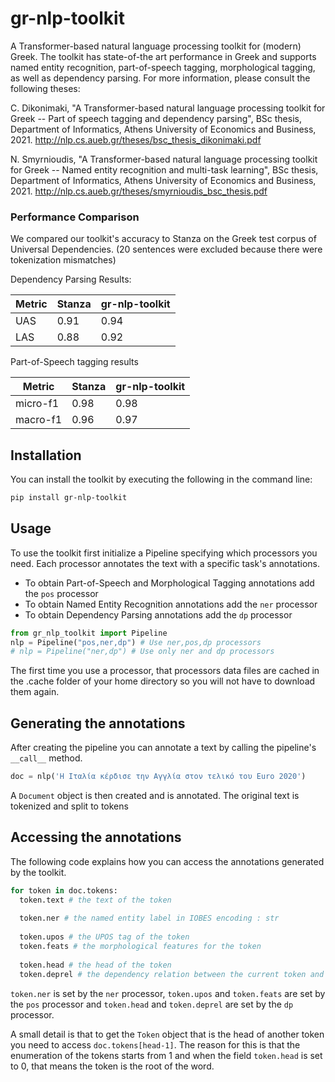 # gr-nlp-toolkit

A Transformer-based natural language processing toolkit for (modern) Greek. The toolkit has state-of-the art performance in Greek and supports named entity recognition, part-of-speech tagging, morphological tagging, as well as dependency parsing. For more information, please consult the following theses:

C. Dikonimaki, "A Transformer-based natural language processing toolkit for Greek -- Part of speech tagging and dependency parsing", BSc thesis, Department of Informatics, Athens University of Economics and Business, 2021. http://nlp.cs.aueb.gr/theses/bsc_thesis_dikonimaki.pdf

N. Smyrnioudis, "A Transformer-based natural language processing toolkit for Greek -- Named entity recognition and multi-task learning", BSc thesis, Department of Informatics, Athens University of Economics and Business, 2021. http://nlp.cs.aueb.gr/theses/smyrnioudis_bsc_thesis.pdf

### Performance Comparison

We compared our toolkit's accuracy to Stanza on the Greek test corpus of Universal Dependencies. (20 sentences were 
excluded because there were tokenization mismatches)

Dependency Parsing Results:

| Metric      | Stanza | gr-nlp-toolkit |
| ----------- | ----------- | -----------| 
| UAS      | 0.91       | 0.94|
| LAS   | 0.88       | 0.92|

Part-of-Speech tagging results

| Metric      | Stanza | gr-nlp-toolkit |
| ----------- | ----------- | -----------| 
| micro-f1      | 0.98       | 0.98|
| macro-f1   | 0.96       | 0.97|


## Installation

You can install the toolkit by executing the following in the command line:
```sh
pip install gr-nlp-toolkit
```

## Usage

To use the toolkit first initialize a Pipeline specifying which processors you need. Each processor 
annotates the text with a specific task's annotations.

- To obtain Part-of-Speech and Morphological Tagging annotations add the `pos` processor
- To obtain Named Entity Recognition annotations add the `ner` processor
- To obtain Dependency Parsing annotations add the `dp` processor

```python
from gr_nlp_toolkit import Pipeline
nlp = Pipeline("pos,ner,dp") # Use ner,pos,dp processors
# nlp = Pipeline("ner,dp") # Use only ner and dp processors
```

The first time you use a processor, that processors data files are cached in the .cache folder of 
your home directory so you will not have to download them again.

## Generating the annotations

After creating the pipeline you can annotate a text by calling the pipeline's `__call__` method.

```python
doc = nlp('Η Ιταλία κέρδισε την Αγγλία στον τελικό του Euro 2020')
```
A `Document` object is then created and is annotated. The original text is tokenized 
and split to tokens

## Accessing the annotations

The following code explains how you can access the annotations generated by the toolkit.

```python
for token in doc.tokens:
  token.text # the text of the token
  
  token.ner # the named entity label in IOBES encoding : str
  
  token.upos # the UPOS tag of the token
  token.feats # the morphological features for the token
  
  token.head # the head of the token
  token.deprel # the dependency relation between the current token and its head
```

`token.ner` is set by the `ner` processor, `token.upos` and `token.feats` are set by the `pos` processor
and `token.head` and `token.deprel` are set by the `dp` processor.

A small detail is that to get the `Token` object that is the head of another token you need to access
`doc.tokens[head-1]`. The reason for this is that the enumeration of the tokens starts from 1 and when the
field `token.head` is set to 0, that means the token is the root of the word.
